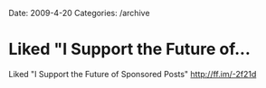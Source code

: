 Date: 2009-4-20
Categories: /archive

# Liked "I Support the Future of...

Liked "I Support the Future of Sponsored Posts" <a href="http://ff.im/-2f21d" rel="nofollow">http://ff.im/-2f21d</a>
